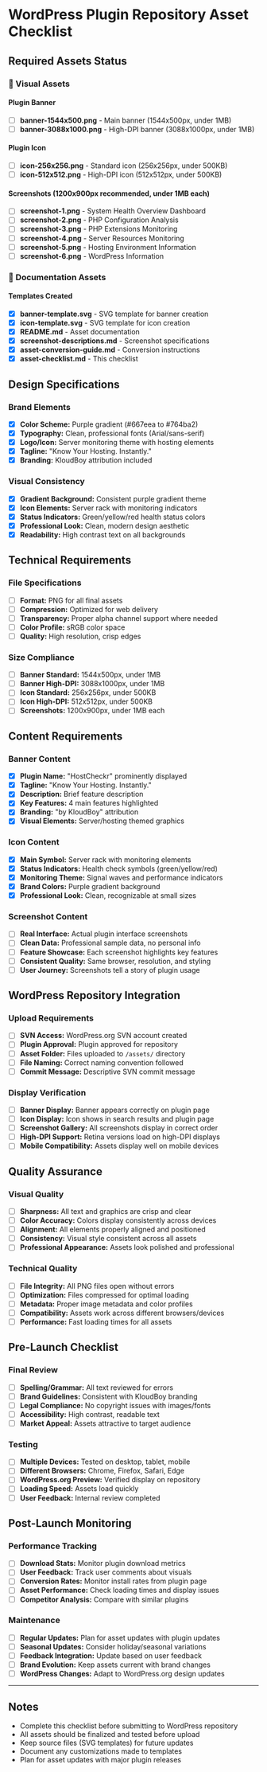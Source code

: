# WordPress Plugin Repository Asset Checklist

## Required Assets Status

### 🎨 Visual Assets

#### Plugin Banner
- [ ] **banner-1544x500.png** - Main banner (1544x500px, under 1MB)
- [ ] **banner-3088x1000.png** - High-DPI banner (3088x1000px, under 1MB)

#### Plugin Icon  
- [ ] **icon-256x256.png** - Standard icon (256x256px, under 500KB)
- [ ] **icon-512x512.png** - High-DPI icon (512x512px, under 500KB)

#### Screenshots (1200x900px recommended, under 1MB each)
- [ ] **screenshot-1.png** - System Health Overview Dashboard
- [ ] **screenshot-2.png** - PHP Configuration Analysis  
- [ ] **screenshot-3.png** - PHP Extensions Monitoring
- [ ] **screenshot-4.png** - Server Resources Monitoring
- [ ] **screenshot-5.png** - Hosting Environment Information
- [ ] **screenshot-6.png** - WordPress Information

### 📝 Documentation Assets

#### Templates Created
- [x] **banner-template.svg** - SVG template for banner creation
- [x] **icon-template.svg** - SVG template for icon creation
- [x] **README.md** - Asset documentation
- [x] **screenshot-descriptions.md** - Screenshot specifications
- [x] **asset-conversion-guide.md** - Conversion instructions
- [x] **asset-checklist.md** - This checklist

## Design Specifications

### Brand Elements
- [x] **Color Scheme:** Purple gradient (#667eea to #764ba2)
- [x] **Typography:** Clean, professional fonts (Arial/sans-serif)
- [x] **Logo/Icon:** Server monitoring theme with hosting elements
- [x] **Tagline:** "Know Your Hosting. Instantly."
- [x] **Branding:** KloudBoy attribution included

### Visual Consistency
- [x] **Gradient Background:** Consistent purple gradient theme
- [x] **Icon Elements:** Server rack with monitoring indicators
- [x] **Status Indicators:** Green/yellow/red health status colors
- [x] **Professional Look:** Clean, modern design aesthetic
- [x] **Readability:** High contrast text on all backgrounds

## Technical Requirements

### File Specifications
- [ ] **Format:** PNG for all final assets
- [ ] **Compression:** Optimized for web delivery
- [ ] **Transparency:** Proper alpha channel support where needed
- [ ] **Color Profile:** sRGB color space
- [ ] **Quality:** High resolution, crisp edges

### Size Compliance
- [ ] **Banner Standard:** 1544x500px, under 1MB
- [ ] **Banner High-DPI:** 3088x1000px, under 1MB  
- [ ] **Icon Standard:** 256x256px, under 500KB
- [ ] **Icon High-DPI:** 512x512px, under 500KB
- [ ] **Screenshots:** 1200x900px, under 1MB each

## Content Requirements

### Banner Content
- [x] **Plugin Name:** "HostCheckr" prominently displayed
- [x] **Tagline:** "Know Your Hosting. Instantly."
- [x] **Description:** Brief feature description
- [x] **Key Features:** 4 main features highlighted
- [x] **Branding:** "by KloudBoy" attribution
- [x] **Visual Elements:** Server/hosting themed graphics

### Icon Content
- [x] **Main Symbol:** Server rack with monitoring elements
- [x] **Status Indicators:** Health check symbols (green/yellow/red)
- [x] **Monitoring Theme:** Signal waves and performance indicators
- [x] **Brand Colors:** Purple gradient background
- [x] **Professional Look:** Clean, recognizable at small sizes

### Screenshot Content
- [ ] **Real Interface:** Actual plugin interface screenshots
- [ ] **Clean Data:** Professional sample data, no personal info
- [ ] **Feature Showcase:** Each screenshot highlights key features
- [ ] **Consistent Quality:** Same browser, resolution, and styling
- [ ] **User Journey:** Screenshots tell a story of plugin usage

## WordPress Repository Integration

### Upload Requirements
- [ ] **SVN Access:** WordPress.org SVN account created
- [ ] **Plugin Approval:** Plugin approved for repository
- [ ] **Asset Folder:** Files uploaded to `/assets/` directory
- [ ] **File Naming:** Correct naming convention followed
- [ ] **Commit Message:** Descriptive SVN commit message

### Display Verification
- [ ] **Banner Display:** Banner appears correctly on plugin page
- [ ] **Icon Display:** Icon shows in search results and plugin page
- [ ] **Screenshot Gallery:** All screenshots display in correct order
- [ ] **High-DPI Support:** Retina versions load on high-DPI displays
- [ ] **Mobile Compatibility:** Assets display well on mobile devices

## Quality Assurance

### Visual Quality
- [ ] **Sharpness:** All text and graphics are crisp and clear
- [ ] **Color Accuracy:** Colors display consistently across devices
- [ ] **Alignment:** All elements properly aligned and positioned
- [ ] **Consistency:** Visual style consistent across all assets
- [ ] **Professional Appearance:** Assets look polished and professional

### Technical Quality
- [ ] **File Integrity:** All PNG files open without errors
- [ ] **Optimization:** Files compressed for optimal loading
- [ ] **Metadata:** Proper image metadata and color profiles
- [ ] **Compatibility:** Assets work across different browsers/devices
- [ ] **Performance:** Fast loading times for all assets

## Pre-Launch Checklist

### Final Review
- [ ] **Spelling/Grammar:** All text reviewed for errors
- [ ] **Brand Guidelines:** Consistent with KloudBoy branding
- [ ] **Legal Compliance:** No copyright issues with images/fonts
- [ ] **Accessibility:** High contrast, readable text
- [ ] **Market Appeal:** Assets attractive to target audience

### Testing
- [ ] **Multiple Devices:** Tested on desktop, tablet, mobile
- [ ] **Different Browsers:** Chrome, Firefox, Safari, Edge
- [ ] **WordPress.org Preview:** Verified display on repository
- [ ] **Loading Speed:** Assets load quickly
- [ ] **User Feedback:** Internal review completed

## Post-Launch Monitoring

### Performance Tracking
- [ ] **Download Stats:** Monitor plugin download metrics
- [ ] **User Feedback:** Track user comments about visuals
- [ ] **Conversion Rates:** Monitor install rates from plugin page
- [ ] **Asset Performance:** Check loading times and display issues
- [ ] **Competitor Analysis:** Compare with similar plugins

### Maintenance
- [ ] **Regular Updates:** Plan for asset updates with plugin updates
- [ ] **Seasonal Updates:** Consider holiday/seasonal variations
- [ ] **Feedback Integration:** Update based on user feedback
- [ ] **Brand Evolution:** Keep assets current with brand changes
- [ ] **WordPress Changes:** Adapt to WordPress.org design updates

---

## Notes
- Complete this checklist before submitting to WordPress repository
- All assets should be finalized and tested before upload
- Keep source files (SVG templates) for future updates
- Document any customizations made to templates
- Plan for asset updates with major plugin releases